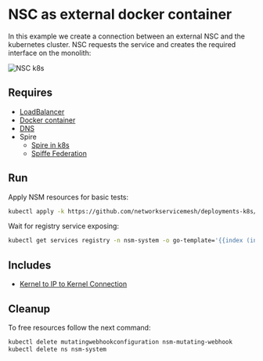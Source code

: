 # NSC as external docker container

In this example we create a connection between an external NSC and the kubernetes cluster.
NSC requests the service and creates the required interface on the monolith:

![NSC  k8s](./docker-NSC_k8s.png "NSC + k8s")

## Requires

- [LoadBalancer](../configuration/loadbalancer)
- [Docker container](./docker)
- [DNS](./dns)
- Spire
    - [Spire in k8s](../../spire/single_cluster)
    - [Spiffe Federation](./spiffe_federation)

## Run

Apply NSM resources for basic tests:
```bash
kubectl apply -k https://github.com/networkservicemesh/deployments-k8s/examples/k8s_monolith/configuration/cluster?ref=v0.1.14
```

Wait for registry service exposing:
```bash
kubectl get services registry -n nsm-system -o go-template='{{index (index (index (index .status "loadBalancer") "ingress") 0) "ip"}}'
```

## Includes

- [Kernel to IP to Kernel Connection](./usecases/Kernel2IP2Kernel)

## Cleanup

To free resources follow the next command:
```bash
kubectl delete mutatingwebhookconfiguration nsm-mutating-webhook
kubectl delete ns nsm-system
```
